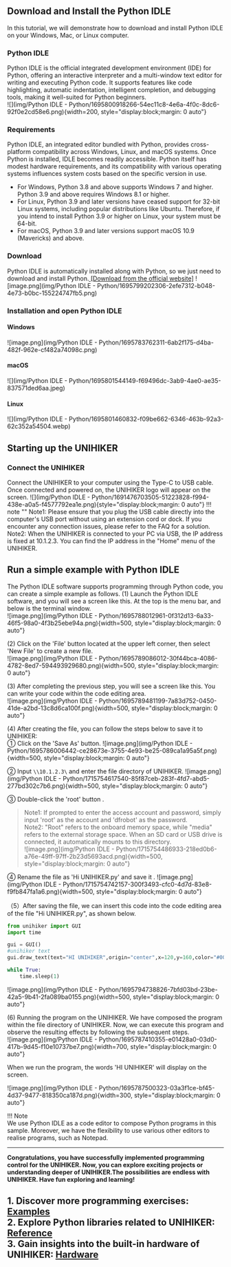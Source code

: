## **Download and Install the Python IDLE**
In this tutorial, we will demonstrate how to download and install Python IDLE on your Windows, Mac, or Linux computer.  
### **Python IDLE**
Python IDLE is the official integrated development environment (IDE) for Python, offering an interactive interpreter and a multi-window text editor for writing and executing Python code. It supports features like code highlighting, automatic indentation, intelligent completion, and debugging tools, making it well-suited for Python beginners.  
![](img/Python IDLE - Python/1695800918266-54ec11c8-4e6a-4f0c-8dc6-92f0e2cd58e6.png){width=200, style="display:block;margin: 0 auto"}
### **Requirements**
Python IDLE, an integrated editor bundled with Python, provides cross-platform compatibility across Windows, Linux, and macOS systems. Once Python is installed, IDLE becomes readily accessible. Python itself has modest hardware requirements, and its compatibility with various operating systems influences system costs based on the specific version in use.  

- For Windows, Python 3.8 and above supports Windows 7 and higher. Python 3.9 and above requires Windows 8.1 or higher.  
- For Linux, Python 3.9 and later versions have ceased support for 32-bit Linux systems, including popular distributions like Ubuntu. Therefore, if you intend to install Python 3.9 or higher on Linux, your system must be 64-bit.  
- For macOS, Python 3.9 and later versions support macOS 10.9 (Mavericks) and above.  
### **Download**
Python IDLE is automatically installed along with Python, so we just need to download and install Python.[ [Download from the official website]](https://www.python.org/downloads/)
![image.png](img/Python IDLE - Python/1695799202306-2efe7312-b048-4e73-b0bc-155224747fb5.png)
### **Installation and open Python IDLE**
#### Windows 
![image.png](img/Python IDLE - Python/1695783762311-6ab2f175-d4ba-482f-962e-cf482a74098c.png)
#### macOS
![](img/Python IDLE - Python/1695801544149-f69496dc-3ab9-4ae0-ae35-837571ded6aa.jpeg)
#### Linux
![](img/Python IDLE - Python/1695801460832-f09be662-6346-463b-92a3-62c352a54504.webp)
## **Starting up the UNIHIKER**
### **Connect the UNIHIKER**
Connect the UNIHIKER to your computer using the Type-C to USB cable. Once connected and powered on, the UNIHIKER logo will appear on the screen.
![](img/Python IDLE - Python/1691476703505-51223828-f994-438e-a0a5-f4577792ea1e.png){style="display:block;margin: 0 auto"}
!!! note ""
    Note1: Please ensure that you plug the USB cable directly into the computer's USB port without using an extension cord or dock. If you encounter any connection issues, please refer to the FAQ for a solution.  
    Note2: When the UNIHIKER is connected to your PC via USB, the IP address is fixed at 10.1.2.3. You can find the IP address in the "Home" menu of the UNIHIKER.  
## **Run a simple example with Python IDLE**
The Python IDLE software supports programming through Python code, you can create a simple example as follows.
(1) Launch the Python IDLE software, and you will see a screen like this. At the top is the menu bar, and below is the terminal window.  
![image.png](img/Python IDLE - Python/1695788012961-0f312d13-6a33-46f5-98a0-4f3b25ebe94a.png){width=500, style="display:block;margin: 0 auto"}  
  
(2) Click on the 'File' button located at the upper left corner, then select 'New File' to create a new file.  
![image.png](img/Python IDLE - Python/1695789086012-30f44bca-4086-4782-8ed7-594493929680.png){width=500, style="display:block;margin: 0 auto"}  
  
(3) After completing the previous step, you will see a screen like this. You can write your code within the code editing area.  
![image.png](img/Python IDLE - Python/1695789481199-7a83d752-0450-41de-a2bd-13c8d6ca100f.png){width=500, style="display:block;margin: 0 auto"}  
  
(4) After creating the file, you can follow the steps below to save it to UNIHIKER:  
① Click on the 'Save As' button.
![image.png](img/Python IDLE - Python/1695786006442-ce28673e-3755-4e93-be25-089ca1a95a5f.png){width=500, style="display:block;margin: 0 auto"}  
  
② Input ```\\10.1.2.3\``` and enter the file directory of UNIHIKER.
![image.png](img/Python IDLE - Python/1715754617540-85f87ceb-283f-4fd7-abd5-277bd302c7b6.png){width=500, style="display:block;margin: 0 auto"}  
  
③ Double-click the 'root' button .
> Note1: If prompted to enter the access account and password, simply input 'root' as the account and 'dfrobot' as the password.   
> Note2: "Root" refers to the onboard memory space, while "media" refers to the external storage space. When an SD card or USB drive is connected, it automatically mounts to this directory.  
![image.png](img/Python IDLE - Python/1715754486933-218ed0b6-a76e-49ff-97ff-2b23d5693acd.png){width=500, style="display:block;margin: 0 auto"}  
  
④ Rename the file as 'Hi UNIHIKER.py' and save it .
![image.png](img/Python IDLE - Python/1715754742157-300f3493-cfc0-4d7d-83e8-f9fb847fa1a6.png){width=500, style="display:block;margin: 0 auto"}  
  
（5）After saving the file, we can insert this code into the code editing area of the file "Hi UNIHIKER.py", as shown below.
```python
from unihiker import GUI
import time

gui = GUI()
#unihiker text
gui.draw_text(text="HI UNIHIKER",origin="center",x=120,y=160,color="#0066CC")

while True:
    time.sleep(1)
```
![image.png](img/Python IDLE - Python/1695794738826-7bfd03bd-23be-42a5-9b41-2fa089ba0155.png){width=500, style="display:block;margin: 0 auto"}  
  
(6) Running the program on the UNIHIKER.
We have composed the program within the file directory of UNIHIKER. Now, we can execute this program and observe the resulting effects by following the subsequent steps.  
![image.png](img/Python IDLE - Python/1695787410355-e01428a0-03d0-417b-9d45-f10e10737be7.png){width=700, style="display:block;margin: 0 auto"}  
  
When we run the program, the words 'HI UNIHIKER' will display on the screen.   

![image.png](img/Python IDLE - Python/1695787500323-03a3f1ce-bf45-4d37-9477-818350ca187d.png){width=300, style="display:block;margin: 0 auto"}  
  
!!! Note     
    We use Python IDLE as a code editor to compose Python programs in this sample. Moreover, we have the flexibility to use various other editors to realise programs, such as Notepad.   
  
  
---  
**Congratulations, you have successfully implemented programming control for the UNIHIKER. Now, you can explore exciting projects or understanding deeper of UNIHIKER.The possibilities are endless with UNIHIKER. Have fun exploring and learning!**  

**1. Discover more programming exercises: [Examples](../../wiki/Examples/PythonCodingExamples/BasicExamples/examples_py_hellounihiker.md)**  
**2. Explore Python libraries related to UNIHIKER: [Reference](../../wiki/LanguageReference/Part1UNIHIKER/ScreenDisplay/reference_unihiker_draw_text.md)**  
**3. Gain insights into the built-in hardware of UNIHIKER: [Hardware ](../../wiki/HardwareReference/hardware_reference_introduction.md)**    
---  